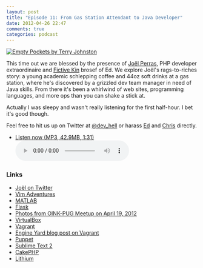 ```yaml
---
layout: post
title: "Episode 11: From Gas Station Attendant to Java Developer"
date: 2012-04-26 22:47
comments: true
categories: podcast
---
```


[![Empty Pockets by Terry Johnston](http://farm1.staticflickr.com/227/500770785_972d2cd223.jpg)](http://www.flickr.com/photos/powerbooktrance/500770785/ "Empty Pockets by Terry Johnston")

This time out we are blessed by the presence of [Joël Perras](http://nerderati.com/me/), PHP developer extraordinaire and [Fictive Kin](http://fictivekin.com) brosef of Ed. We explore Joël's rags-to-riches story: a young academic schlepping coffee and 44oz soft drinks at a gas station, where he's discovered by a grizzled dev team manager in need of Java skills. From there it's been a whirlwind of web sites, programming languages, and more ops than you can shake a stick at.

Actually I was sleepy and wasn't really listening for the first half-hour. I bet it's good though.

Feel free to hit us up on Twitter at [@dev_hell](https://twitter.com/dev_hell)
or harass [Ed](https://twitter.com/funkatron) and
[Chris](https://twitter.com/grmpyprogrammer) directly.

* <a href="http://devhell.s3.amazonaws.com/ep11-64mono.mp3" rel="enclosure">Listen now (MP3, 42.9MB, 1:31)</a>    
	<audio controls src="http://devhell.s3.amazonaws.com/ep11-64mono.mp3">

### Links

* [Joël on Twitter](http://twitter.com/jperras)
* [Vim Adventures](http://vim-adventures.com)
* [MATLAB](http://www.mathworks.com/products/matlab/)
* [Flask](http://flask.pocoo.org/)
* [Photos from OINK-PUG Meetup on April 19, 2012](http://www.meetup.com/TechLife-Cincinnati/photos/7624752/)
* [VirtualBox](https://www.virtualbox.org/)
* [Vagrant](http://vagrantup.com/)
* [Engine Yard blog post on Vagrant](http://www.engineyard.com/blog/2012/the-hardest-most-rewarding-job-ive-ever-had/)
* [Puppet](http://puppetlabs.com/)
* [Sublime Text 2](http://www.sublimetext.com/2)
* [CakePHP](http://cakephp.org/)
* [Lithium](http://lithify.me/)